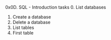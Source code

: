 0x0D. SQL - Introduction
tasks
0. List databases
1. Create a database
2. Delete a database
3. List tables
4. First table
